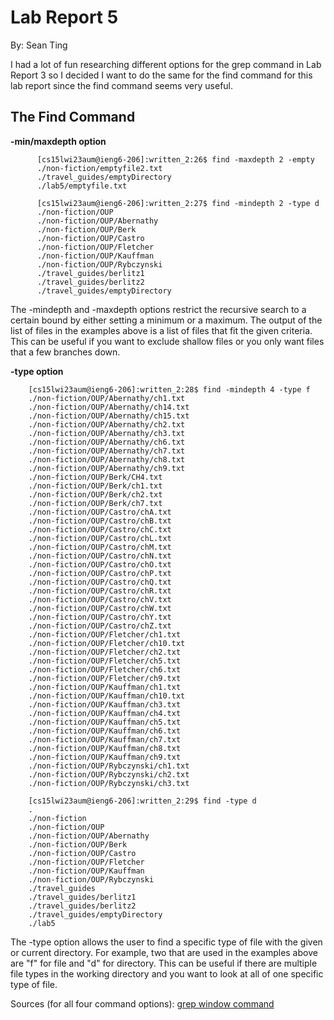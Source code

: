 # **Lab Report 5**
By: Sean Ting

I had a lot of fun researching different options for the grep command in Lab Report 3 so I decided I want to do the same for the find command for this lab report since the find command seems very useful.

## The Find Command

**-min/maxdepth option**

```
      [cs15lwi23aum@ieng6-206]:written_2:26$ find -maxdepth 2 -empty
      ./non-fiction/emptyfile2.txt
      ./travel_guides/emptyDirectory
      ./lab5/emptyfile.txt
```
```
      [cs15lwi23aum@ieng6-206]:written_2:27$ find -mindepth 2 -type d
      ./non-fiction/OUP
      ./non-fiction/OUP/Abernathy
      ./non-fiction/OUP/Berk
      ./non-fiction/OUP/Castro
      ./non-fiction/OUP/Fletcher
      ./non-fiction/OUP/Kauffman
      ./non-fiction/OUP/Rybczynski
      ./travel_guides/berlitz1
      ./travel_guides/berlitz2
      ./travel_guides/emptyDirectory
```

The -mindepth and -maxdepth options restrict the recursive search to a certain bound by either setting a minimum or a maximum.
The output of the list of files in the examples above is a list of files that fit the given criteria.
This can be useful if you want to exclude shallow files or you only want files that a few branches down. 


**-type option**

```
    [cs15lwi23aum@ieng6-206]:written_2:28$ find -mindepth 4 -type f
    ./non-fiction/OUP/Abernathy/ch1.txt
    ./non-fiction/OUP/Abernathy/ch14.txt
    ./non-fiction/OUP/Abernathy/ch15.txt
    ./non-fiction/OUP/Abernathy/ch2.txt
    ./non-fiction/OUP/Abernathy/ch3.txt
    ./non-fiction/OUP/Abernathy/ch6.txt
    ./non-fiction/OUP/Abernathy/ch7.txt
    ./non-fiction/OUP/Abernathy/ch8.txt
    ./non-fiction/OUP/Abernathy/ch9.txt
    ./non-fiction/OUP/Berk/CH4.txt
    ./non-fiction/OUP/Berk/ch1.txt
    ./non-fiction/OUP/Berk/ch2.txt
    ./non-fiction/OUP/Berk/ch7.txt
    ./non-fiction/OUP/Castro/chA.txt
    ./non-fiction/OUP/Castro/chB.txt
    ./non-fiction/OUP/Castro/chC.txt
    ./non-fiction/OUP/Castro/chL.txt
    ./non-fiction/OUP/Castro/chM.txt
    ./non-fiction/OUP/Castro/chN.txt
    ./non-fiction/OUP/Castro/chO.txt
    ./non-fiction/OUP/Castro/chP.txt
    ./non-fiction/OUP/Castro/chQ.txt
    ./non-fiction/OUP/Castro/chR.txt
    ./non-fiction/OUP/Castro/chV.txt
    ./non-fiction/OUP/Castro/chW.txt
    ./non-fiction/OUP/Castro/chY.txt
    ./non-fiction/OUP/Castro/chZ.txt
    ./non-fiction/OUP/Fletcher/ch1.txt
    ./non-fiction/OUP/Fletcher/ch10.txt
    ./non-fiction/OUP/Fletcher/ch2.txt
    ./non-fiction/OUP/Fletcher/ch5.txt
    ./non-fiction/OUP/Fletcher/ch6.txt
    ./non-fiction/OUP/Fletcher/ch9.txt
    ./non-fiction/OUP/Kauffman/ch1.txt
    ./non-fiction/OUP/Kauffman/ch10.txt
    ./non-fiction/OUP/Kauffman/ch3.txt
    ./non-fiction/OUP/Kauffman/ch4.txt
    ./non-fiction/OUP/Kauffman/ch5.txt
    ./non-fiction/OUP/Kauffman/ch6.txt
    ./non-fiction/OUP/Kauffman/ch7.txt
    ./non-fiction/OUP/Kauffman/ch8.txt
    ./non-fiction/OUP/Kauffman/ch9.txt
    ./non-fiction/OUP/Rybczynski/ch1.txt
    ./non-fiction/OUP/Rybczynski/ch2.txt
    ./non-fiction/OUP/Rybczynski/ch3.txt
```
```
    [cs15lwi23aum@ieng6-206]:written_2:29$ find -type d
    .
    ./non-fiction
    ./non-fiction/OUP
    ./non-fiction/OUP/Abernathy
    ./non-fiction/OUP/Berk
    ./non-fiction/OUP/Castro
    ./non-fiction/OUP/Fletcher
    ./non-fiction/OUP/Kauffman
    ./non-fiction/OUP/Rybczynski
    ./travel_guides
    ./travel_guides/berlitz1
    ./travel_guides/berlitz2
    ./travel_guides/emptyDirectory
    ./lab5
```
The -type option allows the user to find a specific type of file with the given or current directory.
For example, two that are used in the examples above are "f" for file and "d" for directory.
This can be useful if there are multiple file types in the working directory and you want to look at all of one specific type of file.




Sources (for all four command options):
[grep window command](https://amalgjose.com/2021/08/08/pipe-grep-equivalent-command-in-windows/#:~:text=The%20syntax%20of%20grep%20command%20is%20given%20below.&text=Options%20Description%20%2Dc%20%3A%20This%20prints,lines%20and%20their%20line%20numbers.)
